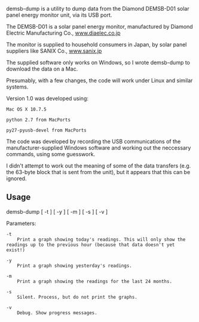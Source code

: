 demsb-dump is a utility to dump data from the Diamond DEMSB-D01 solar panel energy monitor unit, via its USB port.

The DEMSB-D01 is a solar panel energy monitor, manufactured by Diamond Electric Manufacturing Co., www.diaelec.co.jp

The monitor is supplied to household consumers in Japan, by solar panel suppliers like SANIX Co., www.sanix.jp

The supplied software only works on Windows, so I wrote demsb-dump to download the data on a Mac.

Presumably, with a few changes, the code will work under Linux and similar systems.

Version 1.0 was developed using:

	Mac OS X 10.7.5

	python 2.7 from MacPorts

	py27-pyusb-devel from MacPorts

The code was developed by recording the USB communications of the manufacturer-supplied Windows software and working out the neccessary commands, using some guesswork.

I didn't attempt to work out the meaning of some of the data transfers (e.g. the 63-byte block that is sent from the unit), but it appears that this can be ignored.


Usage
-----
demsb-dump [ -t ] [ -y ] [ -m ] [ -s ] [ -v ]

Parameters:

	-t
		Print a graph showing today's readings. This will only show the readings up to the previous hour (because that data doesn't yet exist!)
	
	-y
		Print a graph showing yesterday's readings.

	-m
		Print a graph showing the readings for the last 24 months.

	-s
		Silent. Process, but do not print the graphs.

	-v
		Debug. Show progress messages.

